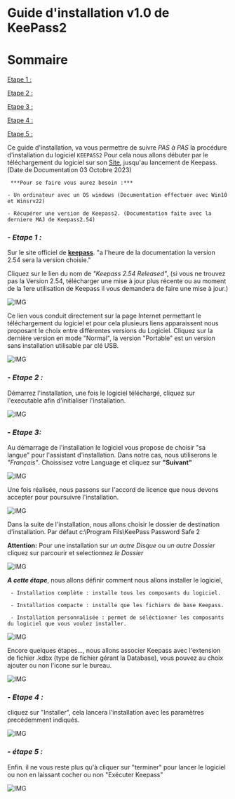 # Guide d'installation v1.0 de KeePass2
# Sommaire

[Etape 1 :](https://github.com/michaelc31/Projet1-Group2/blob/main/Install.md#--etape-1-)

[Etape 2 :](https://github.com/michaelc31/Projet1-Group2/blob/main/Install.md#--etape-2-)

[Etape 3 :](https://github.com/michaelc31/Projet1-Group2/blob/main/Install.md#--etape-3)
 
[Etape 4 :](https://github.com/michaelc31/Projet1-Group2/blob/main/Install.md#--etape-4-)

[Etape 5 :](https://github.com/michaelc31/Projet1-Group2/blob/main/Install.md#--%C3%A9tape-5-)


Ce guide d'installation, va vous permettre de suivre _PAS à PAS_ la procédure d'installation du logiciel `KEEPASS2`
Pour cela nous allons débuter par le téléchargement du logiciel sur son [Site](https://keepass.info/), jusqu'au lancement de Keepass. (Date de Documentation 03 Octobre 2023)

     ***Pour se faire vous aurez besoin :***

    - Un ordinateur avec un OS windows (Documentation effectuer avec Win10 et Winsrv22)
    
    - Récupérer une version de Keepass2. (Documentation faite avec la derniere MAJ de Keepass2.54)

###  - _**Etape 1 :**_ 
Sur le site officiel de **[keepass](https://keepass.info/)**. "a l'heure de la documentation la version 2.54 sera la version choisie."

Cliquez sur le lien du nom de *"Keepass 2.54 Released"*, (si vous ne trouvez pas la Version 2.54, télécharger une mise à jour plus récente ou au moment de la 1ere utilisation de Keepass il vous demandera de faire une mise à jour.) 

![IMG](https://github.com/michaelc31/Projet-image/blob/main/Install%200.png?raw=true)

Ce lien vous conduit directement sur la page Internet permettant le téléchargement du logiciel et pour cela plusieurs liens apparaissent nous proposant le choix entre différentes versions du Logiciel. Cliquez sur la dernière version en mode "Normal", la version "Portable" est un version sans installation utilisable par clé USB.

![IMG](https://github.com/michaelc31/Projet-image/blob/main/install%201.png?raw=true)

### - _**Etape 2 :**_  

Démarrez l'installation, une fois le logiciel téléchargé, cliquez sur l'executable afin d'initialiser l'installation.

![IMG](https://github.com/michaelc31/Projet-image/blob/main/install%202.png?raw=true)

### - ***Etape 3:***

Au démarrage de l'installation le logiciel vous propose de choisir "sa langue" pour l'assistant d'installation.
Dans notre cas, nous utiliserons le _"Français"_.
Choissisez votre Language et cliquez sur **"Suivant"**

![IMG](https://github.com/michaelc31/Projet-image/blob/main/install%203.png?raw=true)

Une fois réalisée, nous passons sur l'accord de licence que nous devons accepter pour poursuivre l'installation.

![IMG](https://github.com/michaelc31/Projet-image/blob/main/install%204.png?raw=true)

Dans la suite de l'installation, nous allons choisir le dossier de destination d'installation. Par défaut c:\Program Fils\KeePass Password Safe 2

**Attention:** Pour une installation sur _un autre Disque_ ou _un autre Dossier_ cliquez sur parcourir et selectionnez _le Dossier_

![IMG](https://github.com/michaelc31/Projet-image/blob/main/install%205.png?raw=true)

***A cette étape***, nous allons définir comment nous allons installer le logiciel,

     - Installation complète : installe tous les composants du logiciel.
     
     - Installation compacte : installe que les fichiers de base Keepass. 
     
     - Installation personnalisée : permet de séléctionner les composants du logiciel que vous voulez installer.

![IMG](https://github.com/michaelc31/Projet-image/blob/main/install%206.png?raw=true)

Encore quelques étapes..., nous allons associer Keepass avec l'extension de fichier .kdbx (type de fichier gérant la Database), vous pouvez au choix ajouter ou non l'icone sur le bureau.

![IMG](https://github.com/michaelc31/Projet-image/blob/main/install%207.png?raw=true)

### - _**Etape 4 :**_

cliquez sur "Installer", cela lancera l'installation avec les paramètres precédemment indiqués.

![IMG](https://github.com/michaelc31/Projet-image/blob/main/install%208.png?raw=true)

### - ***étape 5 :***

Enfin. il ne vous reste plus qu'à cliquer sur "terminer" pour lancer le logiciel ou non en laissant cocher ou non "Exécuter Keepass"

![IMG](https://github.com/michaelc31/Projet-image/blob/main/install%209.png?raw=truegit)
